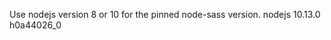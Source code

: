Use nodejs version 8 or 10 for the pinned node-sass version.
    nodejs                    10.13.0              h0a44026_0
